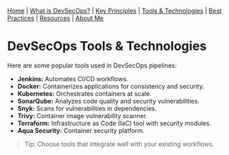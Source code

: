 [Home](index.md) | [What is DevSecOps?](what-is-devsecops.md) | [Key Principles](key-principles.md) | [Tools & Technologies](tools-and-technologies.md) | [Best Practices](best-practices.md) | [Resources](resources.md) | [About Me](about.md)

# DevSecOps Tools & Technologies

Here are some popular tools used in DevSecOps pipelines:

- **Jenkins:** Automates CI/CD workflows.
- **Docker:** Containerizes applications for consistency and security.
- **Kubernetes:** Orchestrates containers at scale.
- **SonarQube:** Analyzes code quality and security vulnerabilities.
- **Snyk:** Scans for vulnerabilities in dependencies.
- **Trivy:** Container image vulnerability scanner.
- **Terraform:** Infrastructure as Code (IaC) tool with security modules.
- **Aqua Security:** Container security platform.

> Tip: Choose tools that integrate well with your existing workflows.
